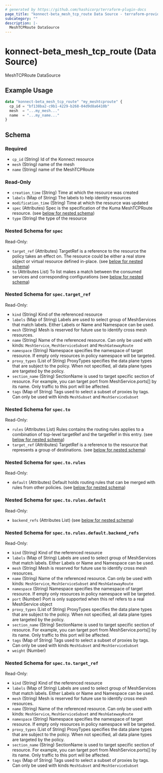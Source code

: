 ```yaml
---
# generated by https://github.com/hashicorp/terraform-plugin-docs
page_title: "konnect-beta_mesh_tcp_route Data Source - terraform-provider-konnect-beta"
subcategory: ""
description: |-
  MeshTCPRoute DataSource
---
```


# konnect-beta_mesh_tcp_route (Data Source)

MeshTCPRoute DataSource

## Example Usage

```terraform
data "konnect-beta_mesh_tcp_route" "my_meshtcproute" {
  cp_id = "bf138ba2-c9b1-4229-b268-04d9d8a6410b"
  mesh  = "...my_mesh..."
  name  = "...my_name..."
}
```

<!-- schema generated by tfplugindocs -->
## Schema

### Required

- `cp_id` (String) Id of the Konnect resource
- `mesh` (String) name of the mesh
- `name` (String) name of the MeshTCPRoute

### Read-Only

- `creation_time` (String) Time at which the resource was created
- `labels` (Map of String) The labels to help identity resources
- `modification_time` (String) Time at which the resource was updated
- `spec` (Attributes) Spec is the specification of the Kuma MeshTCPRoute resource. (see [below for nested schema](#nestedatt--spec))
- `type` (String) the type of the resource

<a id="nestedatt--spec"></a>
### Nested Schema for `spec`

Read-Only:

- `target_ref` (Attributes) TargetRef is a reference to the resource the policy takes an effect on.
The resource could be either a real store object or virtual resource
defined in-place. (see [below for nested schema](#nestedatt--spec--target_ref))
- `to` (Attributes List) To list makes a match between the consumed services and corresponding
configurations (see [below for nested schema](#nestedatt--spec--to))

<a id="nestedatt--spec--target_ref"></a>
### Nested Schema for `spec.target_ref`

Read-Only:

- `kind` (String) Kind of the referenced resource
- `labels` (Map of String) Labels are used to select group of MeshServices that match labels. Either Labels or
Name and Namespace can be used.
- `mesh` (String) Mesh is reserved for future use to identify cross mesh resources.
- `name` (String) Name of the referenced resource. Can only be used with kinds: `MeshService`,
`MeshServiceSubset` and `MeshGatewayRoute`
- `namespace` (String) Namespace specifies the namespace of target resource. If empty only resources in policy namespace
will be targeted.
- `proxy_types` (List of String) ProxyTypes specifies the data plane types that are subject to the policy. When not specified,
all data plane types are targeted by the policy.
- `section_name` (String) SectionName is used to target specific section of resource.
For example, you can target port from MeshService.ports[] by its name. Only traffic to this port will be affected.
- `tags` (Map of String) Tags used to select a subset of proxies by tags. Can only be used with kinds
`MeshSubset` and `MeshServiceSubset`


<a id="nestedatt--spec--to"></a>
### Nested Schema for `spec.to`

Read-Only:

- `rules` (Attributes List) Rules contains the routing rules applies to a combination of top-level
targetRef and the targetRef in this entry. (see [below for nested schema](#nestedatt--spec--to--rules))
- `target_ref` (Attributes) TargetRef is a reference to the resource that represents a group of
destinations. (see [below for nested schema](#nestedatt--spec--to--target_ref))

<a id="nestedatt--spec--to--rules"></a>
### Nested Schema for `spec.to.rules`

Read-Only:

- `default` (Attributes) Default holds routing rules that can be merged with rules from other
policies. (see [below for nested schema](#nestedatt--spec--to--rules--default))

<a id="nestedatt--spec--to--rules--default"></a>
### Nested Schema for `spec.to.rules.default`

Read-Only:

- `backend_refs` (Attributes List) (see [below for nested schema](#nestedatt--spec--to--rules--default--backend_refs))

<a id="nestedatt--spec--to--rules--default--backend_refs"></a>
### Nested Schema for `spec.to.rules.default.backend_refs`

Read-Only:

- `kind` (String) Kind of the referenced resource
- `labels` (Map of String) Labels are used to select group of MeshServices that match labels. Either Labels or
Name and Namespace can be used.
- `mesh` (String) Mesh is reserved for future use to identify cross mesh resources.
- `name` (String) Name of the referenced resource. Can only be used with kinds: `MeshService`,
`MeshServiceSubset` and `MeshGatewayRoute`
- `namespace` (String) Namespace specifies the namespace of target resource. If empty only resources in policy namespace
will be targeted.
- `port` (Number) Port is only supported when this ref refers to a real MeshService object
- `proxy_types` (List of String) ProxyTypes specifies the data plane types that are subject to the policy. When not specified,
all data plane types are targeted by the policy.
- `section_name` (String) SectionName is used to target specific section of resource.
For example, you can target port from MeshService.ports[] by its name. Only traffic to this port will be affected.
- `tags` (Map of String) Tags used to select a subset of proxies by tags. Can only be used with kinds
`MeshSubset` and `MeshServiceSubset`
- `weight` (Number)




<a id="nestedatt--spec--to--target_ref"></a>
### Nested Schema for `spec.to.target_ref`

Read-Only:

- `kind` (String) Kind of the referenced resource
- `labels` (Map of String) Labels are used to select group of MeshServices that match labels. Either Labels or
Name and Namespace can be used.
- `mesh` (String) Mesh is reserved for future use to identify cross mesh resources.
- `name` (String) Name of the referenced resource. Can only be used with kinds: `MeshService`,
`MeshServiceSubset` and `MeshGatewayRoute`
- `namespace` (String) Namespace specifies the namespace of target resource. If empty only resources in policy namespace
will be targeted.
- `proxy_types` (List of String) ProxyTypes specifies the data plane types that are subject to the policy. When not specified,
all data plane types are targeted by the policy.
- `section_name` (String) SectionName is used to target specific section of resource.
For example, you can target port from MeshService.ports[] by its name. Only traffic to this port will be affected.
- `tags` (Map of String) Tags used to select a subset of proxies by tags. Can only be used with kinds
`MeshSubset` and `MeshServiceSubset`
